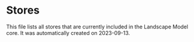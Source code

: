 # Stores
This file lists all stores that are currently included in the Landscape Model core.
It was automatically created on 2023-09-13.
